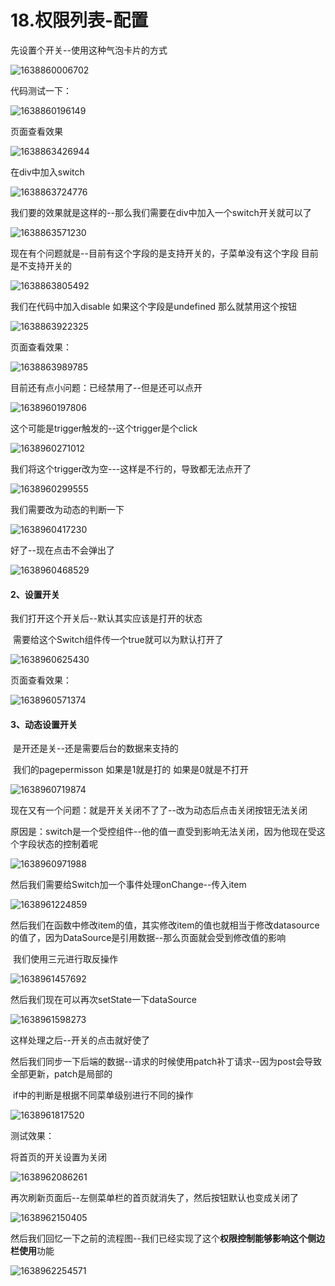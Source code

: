 # 18.权限列表-配置







先设置个开关--使用这种气泡卡片的方式

![1638860006702](../../../../.vuepress/public/images/1638860006702.png)







代码测试一下：

![1638860196149](../../../../.vuepress/public/images/1638860196149.png)



页面查看效果

![1638863426944](../../../../.vuepress/public/images/1638863426944.png)



在div中加入switch

![1638863724776](../../../../.vuepress/public/images/1638863724776.png)





我们要的效果就是这样的--那么我们需要在div中加入一个switch开关就可以了

![1638863571230](../../../../.vuepress/public/images/1638863571230.png)



现在有个问题就是--目前有这个字段的是支持开关的，子菜单没有这个字段 目前是不支持开关的

![1638863805492](../../../../.vuepress/public/images/1638863805492.png)



我们在代码中加入disable 如果这个字段是undefined 那么就禁用这个按钮

![1638863922325](../../../../.vuepress/public/images/1638863922325.png)





页面查看效果：

![1638863989785](../../../../.vuepress/public/images/1638863989785.png)



目前还有点小问题：已经禁用了--但是还可以点开

![1638960197806](../../../../.vuepress/public/images/1638960197806.png)





这个可能是trigger触发的--这个trigger是个click

![1638960271012](../../../../.vuepress/public/images/1638960271012.png)



我们将这个trigger改为空---这样是不行的，导致都无法点开了

![1638960299555](../../../../.vuepress/public/images/1638960299555.png)



我们需要改为动态的判断一下

![1638960417230](../../../../.vuepress/public/images/1638960417230.png)



好了--现在点击不会弹出了

![1638960468529](../../../../.vuepress/public/images/1638960468529.png)







#### 2、设置开关

我们打开这个开关后--默认其实应该是打开的状态

​		需要给这个Switch组件传一个true就可以为默认打开了

![1638960625430](../../../../.vuepress/public/images/1638960625430.png)







页面查看效果：

![1638960571374](../../../../.vuepress/public/images/1638960571374.png)







#### 3、动态设置开关

​		是开还是关--还是需要后台的数据来支持的

​		我们的pagepermisson 如果是1就是打的  如果是0就是不打开

![1638960719874](../../../../.vuepress/public/images/1638960719874.png)



现在又有一个问题：就是开关关闭不了了--改为动态后点击关闭按钮无法关闭

​		原因是：switch是一个受控组件--他的值一直受到影响无法关闭，因为他现在受这个字段状态的控制着呢

![1638960971988](../../../../.vuepress/public/images/1638960971988.png)



然后我们需要给Switch加一个事件处理onChange--传入item

![1638961224859](../../../../.vuepress/public/images/1638961224859.png)



然后我们在函数中修改item的值，其实修改item的值也就相当于修改datasource的值了，因为DataSource是引用数据--那么页面就会受到修改值的影响

​			我们使用三元进行取反操作

![1638961457692](../../../../.vuepress/public/images/1638961457692.png)



然后我们现在可以再次setState一下dataSource

![1638961598273](../../../../.vuepress/public/images/1638961598273.png)

这样处理之后--开关的点击就好使了



然后我们同步一下后端的数据--请求的时候使用patch补丁请求--因为post会导致全部更新，patch是局部的

​		if中的判断是根据不同菜单级别进行不同的操作

![1638961817520](../../../../.vuepress/public/images/1638961817520.png)







测试效果：

将首页的开关设置为关闭

![1638962086261](../../../../.vuepress/public/images/1638962086261.png)





再次刷新页面后--左侧菜单栏的首页就消失了，然后按钮默认也变成关闭了

![1638962150405](../../../../.vuepress/public/images/1638962150405.png)





然后我们回忆一下之前的流程图--我们已经实现了这个**权限控制能够影响这个侧边栏使用**功能



![1638962254571](../../../../.vuepress/public/images/1638962254571.png)





















































































































